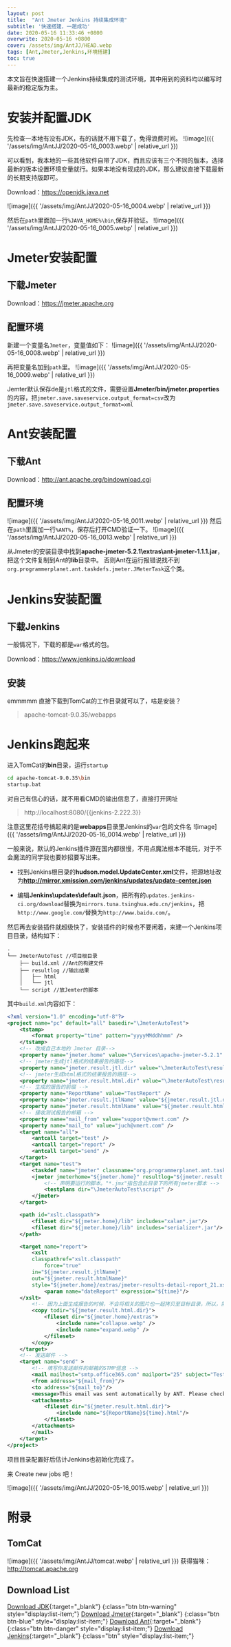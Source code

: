 ```yaml
---
layout: post
title:  "Ant Jmeter Jenkins 持续集成环境"
subtitle: '快速搭建，一趟成功'
date: 2020-05-16 11:33:46 +0800
overwrite: 2020-05-16 +0800
cover: /assets/img/AntJJ/HEAD.webp
tags: [Ant,Jmeter,Jenkins,环境搭建]
toc: true
---
```


本文旨在快速搭建一个Jenkins持续集成的测试环境，其中用到的资料均以编写时最新的稳定版为主。

<!--excerpt-->

# 安装并配置JDK

先检查一本地有没有JDK，有的话就不用下载了，免得浪费时间。
![image]({{ '/assets/img/AntJJ/2020-05-16_0003.webp' | relative_url }})

可以看到，我本地的一些其他软件自带了JDK，而且应该有三个不同的版本，选择最新的版本设置环境变量就行。如果本地没有现成的JDK，那么建议直接下载最新的长期支持版即可。

Download：<https://openjdk.java.net>

![image]({{ '/assets/img/AntJJ/2020-05-16_0004.webp' | relative_url }})

然后在`path`里面加一行`%JAVA_HOME%\bin`,保存并验证。
![image]({{ '/assets/img/AntJJ/2020-05-16_0005.webp' | relative_url }})

# Jmeter安装配置

## 下载Jmeter 

Download：<https://jmeter.apache.org>

## 配置环境

新建一个变量名`Jmeter`，变量值如下：
![image]({{ '/assets/img/AntJJ/2020-05-16_0008.webp' | relative_url }})

再把变量名加到`path`里。
![image]({{ '/assets/img/AntJJ/2020-05-16_0009.webp' | relative_url }})

Jemter默认保存de是`jtl`格式的文件，需要设置**Jmeter/bin/jmeter.properties**的内容，把`jmeter.save.saveservice.output_format=csv`改为`jmeter.save.saveservice.output_format=xml`

# Ant安装配置
## 下载Ant

Download：<http://ant.apache.org/bindownload.cgi>

## 配置环境
![image]({{ '/assets/img/AntJJ/2020-05-16_0011.webp' | relative_url }})
然后在`path`里面加一行`%ANT%`，保存后打开CMD验证一下。
![image]({{ '/assets/img/AntJJ/2020-05-16_0013.webp' | relative_url }})

从Jmeter的安装目录中找到**apache-jmeter-5.2.1\extras\ant-jmeter-1.1.1.jar**，把这个文件复制到Ant的**lib**目录中。
否则Ant在运行报错说找不到`org.programmerplanet.ant.taskdefs.jmeter.JMeterTask`这个类。

# Jenkins安装配置

## 下载Jenkins
一般情况下，下载的都是`war`格式的包。

Download：<https://www.jenkins.io/download>

## 安装

emmmmm 直接下载到TomCat的工作目录就可以了，啥是安装？

>apache-tomcat-9.0.35/webapps

# Jenkins跑起来

进入TomCat的**bin**目录，运行`startup`

```bash
cd apache-tomcat-9.0.35\bin
startup.bat
```
对自己有信心的话，就不用看CMD的输出信息了，直接打开网址

> http://localhost:8080/\{\{jenkins-2.222.3\}\}

注意这里花括号搞起来的是**webapps**目录里Jenkins的`war`包的文件名
![image]({{ '/assets/img/AntJJ/2020-05-16_0014.webp' | relative_url }})

一般来说，默认的Jenkins插件源在国内都很慢，不用点魔法根本不能玩，对于不会魔法的同学我也要妙招要写出来。
* 找到Jenkins根目录的**hudson.model.UpdateCenter.xml**文件，把源地址改为**http://mirror.xmission.com/jenkins/updates/update-center.json**

* 编辑**Jenkins\updates\default.json**，把所有的`updates.jenkins-ci.org/download`替换为`mirrors.tuna.tsinghua.edu.cn/jenkins`，把`http://www.google.com/`替换为`http://www.baidu.com/`。

然后再去安装插件就超级快了，安装插件的时候也不要闲着，来建一个Jenkins项目目录，结构如下：
```
.
└── JmeterAutoTest //项目根目录
    ├── build.xml //Ant的构建文件
    ├── resultlog //输出结果
    │   ├── html
    │   └── jtl
    └── script //放Jemter的脚本
```

其中`build.xml`内容如下：
```xml
<?xml version="1.0" encoding="utf-8"?>
<project name="pc" default="all" basedir="\JmeterAutoTest">
    <tstamp>
        <format property="time" pattern="yyyyMMddhhmm" />
    </tstamp>
    <!-- 改成自己本地的 Jmeter 目录-->
    <property name="jmeter.home" value="\Services\apache-jmeter-5.2.1" />
    <!-- jmeter生成jtl格式的结果报告的路径-->
    <property name="jmeter.result.jtl.dir" value="\JmeterAutoTest\resultlog\jtl" />
    <!-- jmeter生成html格式的结果报告的路径-->
    <property name="jmeter.result.html.dir" value="\JmeterAutoTest\resultlog\html" />
    <!-- 生成的报告的前缀 -->
    <property name="ReportName" value="TestReport" />
    <property name="jmeter.result.jtlName" value="${jmeter.result.jtl.dir}/${ReportName}${time}.jtl" />
    <property name="jmeter.result.htmlName" value="${jmeter.result.html.dir}/${ReportName}${time}.html" />
    <!-- 接收测试报告的邮箱 -->
    <property name="mail_from" value="support@vmert.com" />
    <property name="mail_to" value="juch@vmert.com" />
    <target name="all">
        <antcall target="test" />
        <antcall target="report" />
		<antcall target="send" />
    </target>
    <target name="test">
        <taskdef name="jmeter" classname="org.programmerplanet.ant.taskdefs.jmeter.JMeterTask" />
        <jmeter jmeterhome="${jmeter.home}" resultlog="${jmeter.result.jtlName}">
            <!-- 声明要运行的脚本。"*.jmx"指包含此目录下的所有jmeter脚本 -->
            <testplans dir="\JmeterAutoTest\script" />
        </jmeter>
    </target>

    <path id="xslt.classpath">
        <fileset dir="${jmeter.home}/lib" includes="xalan*.jar"/>
        <fileset dir="${jmeter.home}/lib" includes="serializer*.jar"/>
    </path>

    <target name="report">
        <xslt
	    classpathref="xslt.classpath"
            force="true"
	    in="${jmeter.result.jtlName}" 
	    out="${jmeter.result.htmlName}" 
	    style="${jmeter.home}/extras/jmeter-results-detail-report_21.xsl">
            <param name="dateReport" expression="${time}"/>
	</xslt>
        <!-- 因为上面生成报告的时候，不会将相关的图片也一起拷贝至目标目录，所以，需要手动拷贝 -->
        <copy todir="${jmeter.result.html.dir}">
            <fileset dir="${jmeter.home}/extras">
                <include name="collapse.webp" />
                <include name="expand.webp" />
            </fileset>
        </copy>
    </target>
    <!-- 发送邮件 -->
	<target name="send" >
        <!-- 填写你发送邮件的邮箱的STMP信息 -->
        <mail mailhost="smtp.office365.com" mailport="25" subject="Test Report!" messagemimetype="text/html" user="support@vmert.com" password="****************" >
        <from address="${mail_from}"/>
        <to address="${mail_to}"/>
        <message>This email was sent automatically by ANT. Please check the automation test report. Thank you!</message>
		<attachments> 
			<fileset dir="${jmeter.result.html.dir}">
				<include name="${ReportName}${time}.html"/>
			</fileset>
		</attachments>
		</mail>
    </target>
</project>
```

项目目录配置好后估计Jenkins也初始化完成了。

来 Create new jobs 吧！

![image]({{ '/assets/img/AntJJ/2020-05-16_0015.webp' | relative_url }})

# 附录

## TomCat

![image]({{ '/assets/img/AntJJ/tomcat.webp' | relative_url }})
获得猫咪：<http://tomcat.apache.org>

## Download List

[Download JDK](https://openjdk.java.net){:target="_blank"}
{:class="btn btn-warning" style="display:list-item;"}
[Download Jmeter](https://jmeter.apache.org){:target="_blank"}
{:class="btn btn-blue" style="display:list-item;"}
[Download Ant](http://ant.apache.org/bindownload.cgi){:target="_blank"}
{:class="btn btn-danger" style="display:list-item;"}
[Download Jenkins](https://www.jenkins.io/download){:target="_blank"}
{:class="btn" style="display:list-item;"}
